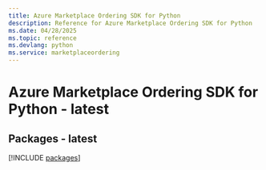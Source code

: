 ```yaml
---
title: Azure Marketplace Ordering SDK for Python
description: Reference for Azure Marketplace Ordering SDK for Python
ms.date: 04/28/2025
ms.topic: reference
ms.devlang: python
ms.service: marketplaceordering
---
```

# Azure Marketplace Ordering SDK for Python - latest
## Packages - latest
[!INCLUDE [packages](marketplace-ordering-index.md)]